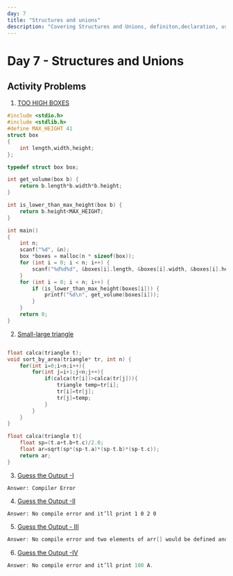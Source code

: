 ```yaml
---
day: 7
title: "Structures and unions"
description: "Covering Structures and Unions, definiton,declaration, usage and their differences"
---
```

# Day 7 - Structures and Unions

## Activity Problems  
1. [TOO HIGH BOXES](https://www.hackerrank.com/challenges/too-high-boxes/problem?isFullScreen=true)
```c
#include <stdio.h>
#include <stdlib.h>
#define MAX_HEIGHT 41
struct box
{
    int length,width,height;
};

typedef struct box box;

int get_volume(box b) {
    return b.length*b.width*b.height;
}

int is_lower_than_max_height(box b) {
    return b.height<MAX_HEIGHT;
}

int main()
{
	int n;
	scanf("%d", &n);
	box *boxes = malloc(n * sizeof(box));
	for (int i = 0; i < n; i++) {
		scanf("%d%d%d", &boxes[i].length, &boxes[i].width, &boxes[i].height);
	}
	for (int i = 0; i < n; i++) {
		if (is_lower_than_max_height(boxes[i])) {
			printf("%d\n", get_volume(boxes[i]));
		}
	}
	return 0;
}
```
2. [Small-large triangle](https://www.hackerrank.com/challenges/small-triangles-large-triangles/problem)
```c

float calca(triangle t);
void sort_by_area(triangle* tr, int n) {
	for(int i=0;i<n;i++){
        for(int j=i+1;j<n;j++){
            if(calca(tr[i])>calca(tr[j])){
                triangle temp=tr[i];
                tr[i]=tr[j];
                tr[j]=temp;
            }
        }
    }
}

float calca(triangle t){
    float sp=(t.a+t.b+t.c)/2.0;
    float ar=sqrt(sp*(sp-t.a)*(sp-t.b)*(sp-t.c));
    return ar;
}
```
3. [Guess the Output -I](https://www.geeksforgeeks.org/questions/c-structure-union-question-1/)
```
Answer: Compiler Error
```
4. [Guess the Output -II](https://www.geeksforgeeks.org/questions/c-c-quiz-112-question-1/)
```
Answer: No compile error and it’ll print 1 0 2 0
```
5. [Guess the Output - III](https://www.geeksforgeeks.org/questions/c-c-quiz-112-question-3/)
```c
Answer: No compile error and two elements of arr[] would be defined and initialized. Output would be “1 0 1 and 2 0 2”.
```
6. [Guess the Output -IV](https://www.geeksforgeeks.org/questions/c-c-quiz-112-question-4/)
```c
Answer: No compile error and it’ll print 100 A.
```